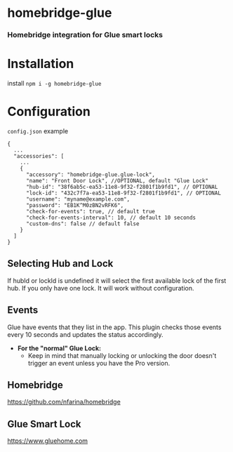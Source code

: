 # homebridge-glue
### Homebridge integration for Glue smart locks

# Installation
install `npm i -g homebridge-glue`

# Configuration
`config.json` example
```
{
  ...
  "accessories": [
    ...
    {
      "accessory": "homebridge-glue.glue-lock",
      "name": "Front Door Lock", //OPTIONAL, default "Glue Lock"
      "hub-id": "38f6ab5c-ea53-11e8-9f32-f2801f1b9fd1", // OPTIONAL
      "lock-id": "432c7f7a-ea53-11e8-9f32-f2801f1b9fd1", // OPTIONAL
      "username": "myname@example.com",
      "password": "EB1K^M0zBN2vRFK6",
      "check-for-events": true, // default true
      "check-for-events-interval": 10, // default 10 seconds
      "custom-dns": false // default false
    }
  ]
}

```

## Selecting Hub and Lock
If hubId or lockId is undefined it will select the first available lock of the first hub. If you only have one lock. It will work without configuration.


## Events
Glue have events that they list in the app. This plugin checks those events every 10 seconds and updates the status accordingly.
- __For the "normal" Glue Lock:__
  - Keep in mind that manually locking or unlocking the door doesn't trigger an event unless you have the Pro version.


## Homebridge
https://github.com/nfarina/homebridge


## Glue Smart Lock
https://www.gluehome.com

